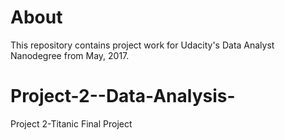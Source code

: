 # About
This repository contains project work for Udacity's Data Analyst Nanodegree from May, 2017.
# Project-2--Data-Analysis-
Project 2-Titanic Final Project

